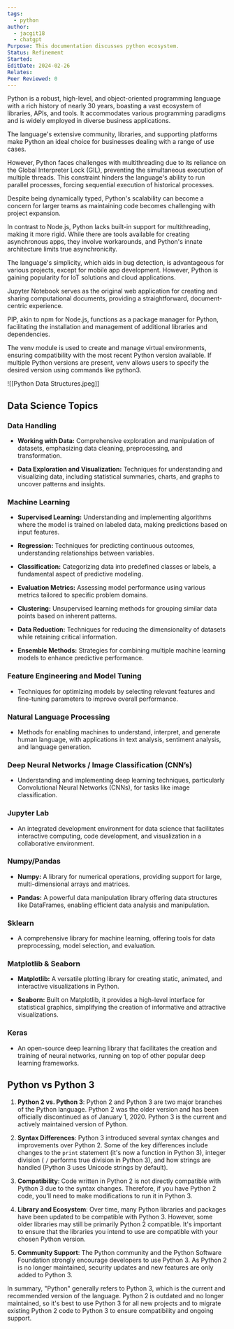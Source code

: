 ```yaml
---
tags:
  - python
author:
  - jacgit18
  - chatgpt
Purpose: This documentation discusses python ecosystem.
Status: Refinement
Started: 
EditDate: 2024-02-26
Relates: 
Peer Reviewed: 0
---
```

Python is a robust, high-level, and object-oriented programming language with a rich history of nearly 30 years, boasting a vast ecosystem of libraries, APIs, and tools. It accommodates various programming paradigms and is widely employed in diverse business applications.

The language's extensive community, libraries, and supporting platforms make Python an ideal choice for businesses dealing with a range of use cases.

However, Python faces challenges with multithreading due to its reliance on the Global Interpreter Lock (GIL), preventing the simultaneous execution of multiple threads. This constraint hinders the language's ability to run parallel processes, forcing sequential execution of historical processes.

Despite being dynamically typed, Python's scalability can become a concern for larger teams as maintaining code becomes challenging with project expansion.

In contrast to Node.js, Python lacks built-in support for multithreading, making it more rigid. While there are tools available for creating asynchronous apps, they involve workarounds, and Python's innate architecture limits true asynchronicity.

The language's simplicity, which aids in bug detection, is advantageous for various projects, except for mobile app development. However, Python is gaining popularity for IoT solutions and cloud applications.

Jupyter Notebook serves as the original web application for creating and sharing computational documents, providing a straightforward, document-centric experience.

PIP, akin to npm for Node.js, functions as a package manager for Python, facilitating the installation and management of additional libraries and dependencies.

The venv module is used to create and manage virtual environments, ensuring compatibility with the most recent Python version available. If multiple Python versions are present, venv allows users to specify the desired version using commands like python3.

![[Python Data Structures.jpeg]]
## Data Science Topics

### Data Handling

- **Working with Data:** Comprehensive exploration and manipulation of datasets, emphasizing data cleaning, preprocessing, and transformation.
  
- **Data Exploration and Visualization:** Techniques for understanding and visualizing data, including statistical summaries, charts, and graphs to uncover patterns and insights.

### Machine Learning

- **Supervised Learning:** Understanding and implementing algorithms where the model is trained on labeled data, making predictions based on input features.

- **Regression:** Techniques for predicting continuous outcomes, understanding relationships between variables.

- **Classification:** Categorizing data into predefined classes or labels, a fundamental aspect of predictive modeling.

- **Evaluation Metrics:** Assessing model performance using various metrics tailored to specific problem domains.

- **Clustering:** Unsupervised learning methods for grouping similar data points based on inherent patterns.

- **Data Reduction:** Techniques for reducing the dimensionality of datasets while retaining critical information.

- **Ensemble Methods:** Strategies for combining multiple machine learning models to enhance predictive performance.

### Feature Engineering and Model Tuning

- Techniques for optimizing models by selecting relevant features and fine-tuning parameters to improve overall performance.

### Natural Language Processing

- Methods for enabling machines to understand, interpret, and generate human language, with applications in text analysis, sentiment analysis, and language generation.

### Deep Neural Networks / Image Classification (CNN’s)

- Understanding and implementing deep learning techniques, particularly Convolutional Neural Networks (CNNs), for tasks like image classification.

### Jupyter Lab

- An integrated development environment for data science that facilitates interactive computing, code development, and visualization in a collaborative environment.

### Numpy/Pandas

- **Numpy:** A library for numerical operations, providing support for large, multi-dimensional arrays and matrices.
  
- **Pandas:** A powerful data manipulation library offering data structures like DataFrames, enabling efficient data analysis and manipulation.

### Sklearn

- A comprehensive library for machine learning, offering tools for data preprocessing, model selection, and evaluation.

### Matplotlib & Seaborn

- **Matplotlib:** A versatile plotting library for creating static, animated, and interactive visualizations in Python.
  
- **Seaborn:** Built on Matplotlib, it provides a high-level interface for statistical graphics, simplifying the creation of informative and attractive visualizations.

### Keras

- An open-source deep learning library that facilitates the creation and training of neural networks, running on top of other popular deep learning frameworks.


## Python vs Python 3

1. **Python 2 vs. Python 3**: Python 2 and Python 3 are two major branches of the Python language. Python 2 was the older version and has been officially discontinued as of January 1, 2020. Python 3 is the current and actively maintained version of Python.  
  
2. **Syntax Differences**: Python 3 introduced several syntax changes and improvements over Python 2. Some of the key differences include changes to the `print` statement (it's now a function in Python 3), integer division ( `/` performs true division in Python 3), and how strings are handled (Python 3 uses Unicode strings by default).  
  
3. **Compatibility**: Code written in Python 2 is not directly compatible with Python 3 due to the syntax changes. Therefore, if you have Python 2 code, you'll need to make modifications to run it in Python 3.  
  
4. **Library and Ecosystem**: Over time, many Python libraries and packages have been updated to be compatible with Python 3. However, some older libraries may still be primarily Python 2 compatible. It's important to ensure that the libraries you intend to use are compatible with your chosen Python version.  
  
5. **Community Support**: The Python community and the Python Software Foundation strongly encourage developers to use Python 3. As Python 2 is no longer maintained, security updates and new features are only added to Python 3.  
  
In summary, "Python" generally refers to Python 3, which is the current and recommended version of the language. Python 2 is outdated and no longer maintained, so it's best to use Python 3 for all new projects and to migrate existing Python 2 code to Python 3 to ensure compatibility and ongoing support.